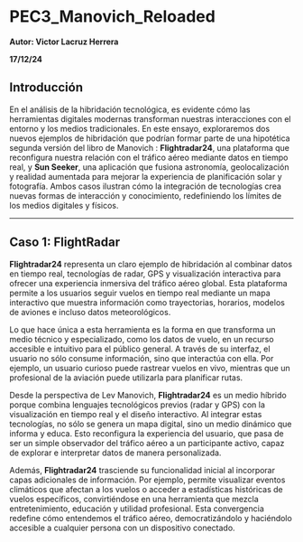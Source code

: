 # PEC3_Manovich_Reloaded
**Autor: Victor Lacruz Herrera**

**17/12/24**

## Introducción
En el análisis de la hibridación tecnológica, es evidente cómo las herramientas digitales modernas transforman nuestras interacciones con el entorno y los medios tradicionales. 
En este ensayo, exploraremos dos nuevos ejemplos de hibridación que podrían formar parte de una hipotética segunda versión del libro de Manovich : **Flightradar24**, una plataforma que reconfigura nuestra relación con el tráfico aéreo mediante datos en tiempo real, y **Sun Seeker**, una aplicación que fusiona astronomía, geolocalización y realidad aumentada para mejorar la experiencia de planificación solar y fotografía. Ambos casos ilustran cómo la integración de tecnologías crea nuevas formas de interacción y conocimiento, redefiniendo los límites de los medios digitales y físicos.

---
## Caso 1: FlightRadar

**Flightradar24** representa un claro ejemplo de hibridación al combinar datos en tiempo real, tecnologías de radar, GPS y visualización interactiva para ofrecer una experiencia inmersiva del tráfico aéreo global. Esta plataforma permite a los usuarios seguir vuelos en tiempo real mediante un mapa interactivo que muestra información como trayectorias, horarios, modelos de aviones e incluso datos meteorológicos.

Lo que hace única a esta herramienta es la forma en que transforma un medio técnico y especializado, como los datos de vuelo, en un recurso accesible e intuitivo para el público general. A través de su interfaz, el usuario no sólo consume información, sino que interactúa con ella. Por ejemplo, un usuario curioso puede rastrear vuelos en vivo, mientras que un profesional de la aviación puede utilizarla para planificar rutas.

Desde la perspectiva de Lev Manovich, **Flightradar24** es un medio híbrido porque combina lenguajes tecnológicos previos (radar y GPS) con la visualización en tiempo real y el diseño interactivo. Al integrar estas tecnologías, no sólo se genera un mapa digital, sino un medio dinámico que informa y educa. Esto reconfigura la experiencia del usuario, que pasa de ser un simple observador del tráfico aéreo a un participante activo, capaz de explorar e interpretar datos de manera personalizada.

Además, **Flightradar24** trasciende su funcionalidad inicial al incorporar capas adicionales de información. Por ejemplo, permite visualizar eventos climáticos que afectan a los vuelos o acceder a estadísticas históricas de vuelos específicos, convirtiéndose en una herramienta que mezcla entretenimiento, educación y utilidad profesional. Esta convergencia redefine cómo entendemos el tráfico aéreo, democratizándolo y haciéndolo accesible a cualquier persona con un dispositivo conectado.
